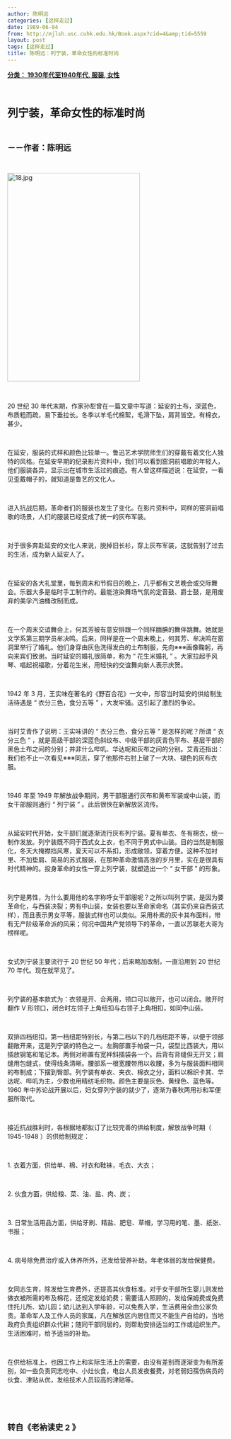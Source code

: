 ```yaml
---
author: 陈明远
categories: [这样走过]
date: 1989-06-04
from: http://mjlsh.usc.cuhk.edu.hk/Book.aspx?cid=4&amp;tid=5559
layout: post
tags: [这样走过]
title: 陈明远：列宁装，革命女性的标准时尚
---
```


<div style="margin: 15px 10px 10px 0px;">
<div>
<span id="ctl00_ContentPlaceHolder1_chapter1_SubjectLabel" style="font-weight:bold;text-decoration:underline;">
   分类： 1930年代至1940年代, 服装, 女性
  </span>
</div>
<p class="p1">
<b>
<font size="5">
<span class="s1">
</span>
<br/>
</font>
</b>
</p>
<p class="p2">
<span class="s1">
<b>
<font size="5">
     列宁装，革命女性的标准时尚
    </font>
</b>
</span>
</p>
<p class="p1">
<b>
<font size="4">
<span class="s1">
</span>
<br/>
</font>
</b>
</p>
<p class="p2">
<span class="s1">
<b>
<font size="4">
     －－作者：陈明远
    </font>
</b>
</span>
</p>
<p class="p1">
<span class="s1">
</span>
<br/>
</p>
<p class="p3">
<span class="s1">
<img alt="18.jpg" border="0" height="471" src="https://i.imgur.com/OjLxJyV.jpeg" width="300"/>
</span>
</p>
<p class="p1">
<span class="s1">
</span>
<br/>
</p>
<p class="p2">
<span class="s2">
   20
  </span>
<span class="s1">
   世纪
  </span>
<span class="s2">
   30
  </span>
<span class="s1">
   年代末期，作家孙犁曾在一篇文章中写道：延安的土布，深蓝色，布质粗而疏，易下垂拉长。冬季以羊毛代棉絮，毛滑下坠，肩背皆空。有棉衣，甚少。
  </span>
</p>
<p class="p1">
<span class="s1">
</span>
<br/>
</p>
<p class="p2">
<span class="s1">
   在延安，服装的式样和颜色比较单一。鲁迅艺术学院师生们的穿戴有着文化人独特的风格。在延安早期的纪录影片资料中，我们可以看到窑洞前唱歌的年轻人，他们服装各异，显示出在城市生活过的痕迹。有人曾这样描述说：在延安，一看见歪戴帽子的，就知道是鲁艺的文化人。
  </span>
</p>
<p class="p1">
<span class="s1">
</span>
<br/>
</p>
<p class="p2">
<span class="s1">
   进入抗战后期，革命者们的服装也发生了变化。在影片资料中，同样的窑洞前唱歌的场景，人们的服装已经变成了统一的灰布军装。
  </span>
</p>
<p class="p1">
<span class="s1">
</span>
<br/>
</p>
<p class="p2">
<span class="s1">
   对于很多奔赴延安的文化人来说，脱掉旧长衫，穿上灰布军装，这就告别了过去的生活，成为新人延安人了。
  </span>
</p>
<p class="p1">
<span class="s1">
</span>
<br/>
</p>
<p class="p2">
<span class="s1">
   在延安的各大礼堂里，每到周末和节假日的晚上，几乎都有文艺晚会或交际舞会。乐器大多是临时手工制作的。最能渲染舞场气氛的定音鼓、爵士鼓，是用废弃的美孚汽油桶改制而成。
  </span>
</p>
<p class="p1">
<span class="s1">
</span>
<br/>
</p>
<p class="p2">
<span class="s1">
   在一个周末交谊舞会上，何其芳被有意安排跟一个同样腼腆的舞伴跳舞。她就是文学系第三期学员牟决鸣。后来，同样是在一个周末晚上，何其芳、牟决鸣在窑洞里举行了婚礼。他们身穿由灰色洗得发白的土布制服，先向※※※画像鞠躬，再向来宾们致谢。当时延安的婚礼很简单，称为
  </span>
<span class="s2">
   “
  </span>
<span class="s1">
   花生米婚礼
  </span>
<span class="s2">
   ”
  </span>
<span class="s1">
   。大家拉起手风琴、唱起祝福歌，分着花生米，用轻快的交谊舞向新人表示庆贺。
  </span>
</p>
<p class="p1">
<span class="s1">
</span>
<br/>
</p>
<p class="p2">
<span class="s2">
   1942
  </span>
<span class="s1">
   年
  </span>
<span class="s2">
   3
  </span>
<span class="s1">
   月，王实味在著名的《野百合花》一文中，形容当时延安的供给制生活待遇是
  </span>
<span class="s2">
   “
  </span>
<span class="s1">
   衣分三色，食分五等
  </span>
<span class="s2">
   ”
  </span>
<span class="s1">
   ，大发牢骚。这引起了激烈的争论。
  </span>
</p>
<p class="p1">
<span class="s1">
</span>
<br/>
</p>
<p class="p2">
<span class="s1">
   当时艾青作了说明：王实味讲的
  </span>
<span class="s2">
   “
  </span>
<span class="s1">
   衣分三色，食分五等
  </span>
<span class="s2">
   ”
  </span>
<span class="s1">
   是怎样的呢？所谓
  </span>
<span class="s2">
   “
  </span>
<span class="s1">
   衣分三色
  </span>
<span class="s2">
   ”
  </span>
<span class="s1">
   ，就是高级干部的深蓝色斜纹布、中级干部的灰青色平布、基层干部的黑色土布之间的分别；并非什么哔叽、华达呢和灰布之间的分别。艾青还指出：我们也不止一次看见※※※同志，穿了他那件右肘上破了一大块、褪色的灰布衣服。
  </span>
</p>
<p class="p1">
<span class="s1">
</span>
<br/>
</p>
<p class="p2">
<span class="s2">
   1946
  </span>
<span class="s1">
   年至
  </span>
<span class="s2">
   1949
  </span>
<span class="s1">
   年解放战争期间，男干部服通行灰布和黄布军装或中山装，而女干部服则通行
  </span>
<span class="s2">
   “
  </span>
<span class="s1">
   列宁装
  </span>
<span class="s2">
   ”
  </span>
<span class="s1">
   。此后很快在新解放区流传。
  </span>
</p>
<p class="p1">
<span class="s1">
</span>
<br/>
</p>
<p class="p2">
<span class="s1">
   从延安时代开始，女干部们就逐渐流行灰布列宁装。夏有单衣、冬有棉衣，统一制作发放。列宁装既不同于西式女上衣，也不同于男式中山装。目的当然是制服化，冬天大掩襟挡风寒，夏天可以不系扣，形成敞领，穿着方便。这种不加衬里、不加垫肩、简易的苏式服装，在那种革命激情高涨的岁月里，实在是很具有时代精神的。投身革命的女性一穿上列宁装，就塑造出一个
  </span>
<span class="s2">
   “
  </span>
<span class="s1">
   女干部
  </span>
<span class="s2">
   ”
  </span>
<span class="s1">
   的形象。
  </span>
</p>
<p class="p1">
<span class="s1">
</span>
<br/>
</p>
<p class="p2">
<span class="s1">
   列宁是男性，为什么要用他的名字称呼女干部服呢？之所以叫列宁装，是因为要革命化，与西装决裂；男有中山装，女装也要以革命家命名（其实仍来自西装式样），而且表示男女平等，服装式样也可以类似。采用朴素的灰卡其布面料，带有无产阶级革命派的风采；何况中国共产党领导下的革命，一直以苏联老大哥为榜样呢。
  </span>
</p>
<p class="p1">
<span class="s1">
</span>
<br/>
</p>
<p class="p2">
<span class="s1">
   女式列宁装主要流行于
  </span>
<span class="s2">
   20
  </span>
<span class="s1">
   世纪
  </span>
<span class="s2">
   50
  </span>
<span class="s1">
   年代；后来略加改制，一直沿用到
  </span>
<span class="s2">
   20
  </span>
<span class="s1">
   世纪
  </span>
<span class="s2">
   70
  </span>
<span class="s1">
   年代。现在就罕见了。
  </span>
</p>
<p class="p1">
<span class="s1">
</span>
<br/>
</p>
<p class="p2">
<span class="s1">
   列宁装的基本款式为：衣领是开、合两用，领口可以敞开，也可以闭合。敞开时翻作
  </span>
<span class="s2">
   V
  </span>
<span class="s1">
   形领口，闭合时左领子上角纽扣与右领子上角相扣，如同中山装。
  </span>
</p>
<p class="p1">
<span class="s1">
</span>
<br/>
</p>
<p class="p2">
<span class="s1">
   双排四档纽扣，第一档纽距特别长，与第二档以下的几档纽距不等，以便于领部翻敞开来，这是列宁装的特色之一。左胸部置手帕袋一只，袋型比西装大，用以插放钢笔和笔记本。两侧对称置有宽袢斜插袋各一个。后背有背缝但无开叉；肩缝用包缝式，使得线条清晰。腰部系一根宽腰带用以收腰，多为与服装面料相同的布制成；下摆到臀部。列宁装有单衣、夹衣、棉衣之分，面料以棉织卡其、华达呢、哔叽为主，少数也用精纺毛织物。颜色主要是灰色、黄绿色、蓝色等。
  </span>
<span class="s2">
   1960
  </span>
<span class="s1">
   年中苏论战开展以后，妇女穿列宁装的就少了，逐渐为春秋两用衫和军便服所取代。
  </span>
</p>
<p class="p1">
<span class="s1">
</span>
<br/>
</p>
<p class="p2">
<span class="s1">
   接近抗战胜利时，各根据地都拟订了比较完善的供给制度，解放战争时期（
  </span>
<span class="s2">
   1945-1948
  </span>
<span class="s1">
   ）的供给制规定：
  </span>
</p>
<p class="p1">
<span class="s1">
</span>
<br/>
</p>
<p class="p2">
<span class="s2">
   1.
  </span>
<span class="s1">
   衣着方面，供给单、棉、衬衣和鞋袜，毛衣、大衣；
  </span>
</p>
<p class="p1">
<span class="s1">
</span>
<br/>
</p>
<p class="p2">
<span class="s2">
   2.
  </span>
<span class="s1">
   伙食方面，供给粮、菜、油、盐、肉、炭；
  </span>
</p>
<p class="p1">
<span class="s1">
</span>
<br/>
</p>
<p class="p2">
<span class="s2">
   3.
  </span>
<span class="s1">
   日常生活用品方面，供给牙刷、精盐、肥皂、草帽，学习用的笔、墨、纸张、书报；
  </span>
</p>
<p class="p1">
<span class="s1">
</span>
<br/>
</p>
<p class="p2">
<span class="s2">
   4.
  </span>
<span class="s1">
   病号除免费治疗或入休养所外，还发给营养补助。年老体弱的发给保健费。
  </span>
</p>
<p class="p1">
<span class="s1">
</span>
<br/>
</p>
<p class="p2">
<span class="s1">
   女同志生育，除发给生育费外，还提高其伙食标准。对于女干部所生婴儿则发给做衣被所需的布及棉花，还规定发给奶费；需要请人照顾的，发给保姆费或免费住托儿所、幼儿园；幼儿达到入学年龄，可以免费入学，生活费用全由公家负责。革命军人及工作人员的家属，凡在解放区内居住而又不能生产自给的，当地政府负责组织群众代耕；随同干部同居的，则帮助安排适当的工作或组织生产。生活困难时，给予适当的补助。
  </span>
</p>
<p class="p1">
<span class="s1">
</span>
<br/>
</p>
<p class="p2">
<span class="s1">
   在供给标准上，也因工作上和实际生活上的需要，由没有差别而逐渐变为有所差别，如一些负责同志吃中、小灶伙食，电台人员发夜餐费，对老弱妇孺伤病员的伙食、津贴从优，发给技术人员较高的津贴等。
  </span>
</p>
<p class="p1">
<b>
<font size="4">
<span class="s1">
</span>
<br/>
</font>
</b>
</p>
<p class="p1">
<b>
<font size="4">
<span class="s1">
</span>
<br/>
</font>
</b>
</p>
<p class="p2">
<b>
<font size="4">
<span class="s1">
     转自《老衲读史
    </span>
<span class="s2">
     2
    </span>
<span class="s1">
     》
    </span>
</font>
</b>
</p>
</div>
